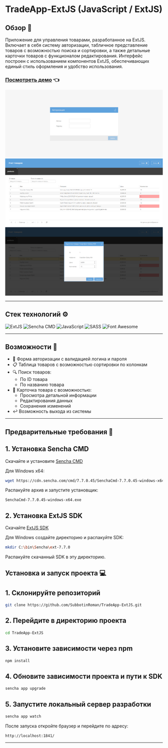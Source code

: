 # TradeApp-ExtJS (JavaScript / ExtJS)

## Обзор 🌟

Приложение для управления товарами, разработанное на ExtJS. Включает в себя систему авторизации, табличное представление товаров с возможностью поиска и сортировки, а также детальные карточки товаров с функционалом редактирования. Интерфейс построен с использованием компонентов ExtJS, обеспечивающих единый стиль оформления и удобство использования.

### [Посмотреть демо](https://subbotinroman.github.io/TradeApp-ExtJS/) 👈

<img alt="TradeApp preview" src="resources/img/preview-1.png">
<img alt="TradeApp preview" src="resources/img/preview-2.png">
<img alt="TradeApp preview" src="resources/img/preview-3.png">

---

## Стек технологий ⚙️

![ExtJS](https://img.shields.io/badge/ExtJS-%2395C93D.svg?style=for-the-badge&logo=sencha&logoColor=white)
![Sencha CMD](https://img.shields.io/badge/Sencha_CMD-%2395C93D.svg?style=for-the-badge&logo=sencha&logoColor=white)
![JavaScript](https://img.shields.io/badge/JavaScript-323330?style=for-the-badge&logo=javascript&logoColor=F7DF1E)
![SASS](https://img.shields.io/badge/SASS-CC6699?style=for-the-badge&logo=sass&logoColor=white)
![Font Awesome](https://img.shields.io/badge/Font_Awesome-528DD7?style=for-the-badge&logo=fontawesome&logoColor=white)

---

## Возможности 🚀

- 🔐 Форма авторизации с валидацией логина и пароля
- 📋 Таблица товаров с возможностью сортировки по колонкам
- 🔍 Поиск товаров:
  - По ID товара
  - По названию товара
- 📝 Карточка товара с возможностью:
  - Просмотра детальной информации
  - Редактирования данных
  - Сохранения изменений
- ↩️ Возможность выхода из системы

---

## Предварительные требования 🔧

## 1. Установка Sencha CMD
Скачайте и установите [Sencha CMD](https://www.sencha.com/products/sencha-cmd/)

Для Windows x64:
```bash
wget https://cdn.sencha.com/cmd/7.7.0.45/SenchaCmd-7.7.0.45-windows-x64.zip
```

Распакуйте архив и запустите установщик:
```bash
SenchaCmd-7.7.0.45-windows-x64.exe
```

## 2. Установка ExtJS SDK
Скачайте [ExtJS SDK](https://www.sencha.com/products/extjs/evaluate/)

Для Windows создайте директорию и распакуйте SDK:
```bash
mkdir C:\bin\Sencha\ext-7.7.0
```
Распакуйте скачанный SDK в эту директорию.

## Установка и запуск проекта 💻

## 1. Склонируйте репозиторий
```bash
git clone https://github.com/SubbotinRoman/TradeApp-ExtJS.git
```

## 2. Перейдите в директорию проекта
```bash
cd TradeApp-ExtJS
```

## 3. Установите зависимости через npm
```bash
npm install
```

## 4. Обновите зависимости проекта и пути к SDK
```bash
sencha app upgrade
```

## 5. Запустите локальный сервер разработки
```bash
sencha app watch
```

После запуска откройте браузер и перейдите по адресу:
```
http://localhost:1841/
```

---